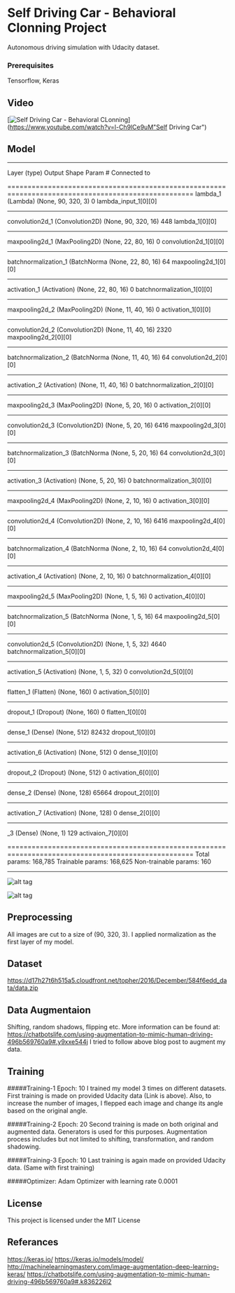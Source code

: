 # Self Driving Car - Behavioral Clonning Project

Autonomous driving simulation with Udacity dataset.

### Prerequisites

Tensorflow, Keras

## Video
[![Self Driving Car - Behavioral CLonning](https://i.ytimg.com/vi/l-Ch9lCe9uM/hqdefault.jpg?custom=true&w=196&h=110&stc=true&jpg444=true)](https://www.youtube.com/watch?v=l-Ch9lCe9uM"Self Driving Car")

## Model

____________________
Layer (type)                     Output Shape          Param #     Connected to  

====================================================================================================
lambda_1 (Lambda)                (None, 90, 320, 3)    0           lambda_input_1[0][0]             
____________________________________________________________________________________________________
convolution2d_1 (Convolution2D)  (None, 90, 320, 16)   448         lambda_1[0][0]                   
____________________________________________________________________________________________________
maxpooling2d_1 (MaxPooling2D)    (None, 22, 80, 16)    0           convolution2d_1[0][0]            
____________________________________________________________________________________________________
batchnormalization_1 (BatchNorma (None, 22, 80, 16)    64          maxpooling2d_1[0][0]             
____________________________________________________________________________________________________
activation_1 (Activation)        (None, 22, 80, 16)    0           batchnormalization_1[0][0]       
____________________________________________________________________________________________________
maxpooling2d_2 (MaxPooling2D)    (None, 11, 40, 16)    0           activation_1[0][0]               
____________________________________________________________________________________________________
convolution2d_2 (Convolution2D)  (None, 11, 40, 16)    2320        maxpooling2d_2[0][0]             
____________________________________________________________________________________________________
batchnormalization_2 (BatchNorma (None, 11, 40, 16)    64          convolution2d_2[0][0]            
____________________________________________________________________________________________________
activation_2 (Activation)        (None, 11, 40, 16)    0           batchnormalization_2[0][0]       
____________________________________________________________________________________________________
maxpooling2d_3 (MaxPooling2D)    (None, 5, 20, 16)     0           activation_2[0][0]               
____________________________________________________________________________________________________
convolution2d_3 (Convolution2D)  (None, 5, 20, 16)     6416        maxpooling2d_3[0][0]             
____________________________________________________________________________________________________
batchnormalization_3 (BatchNorma (None, 5, 20, 16)     64          convolution2d_3[0][0]            
____________________________________________________________________________________________________
activation_3 (Activation)        (None, 5, 20, 16)     0           batchnormalization_3[0][0]       
____________________________________________________________________________________________________
maxpooling2d_4 (MaxPooling2D)    (None, 2, 10, 16)     0           activation_3[0][0]               
____________________________________________________________________________________________________
convolution2d_4 (Convolution2D)  (None, 2, 10, 16)     6416        maxpooling2d_4[0][0]             
____________________________________________________________________________________________________
batchnormalization_4 (BatchNorma (None, 2, 10, 16)     64          convolution2d_4[0][0]            
____________________________________________________________________________________________________
activation_4 (Activation)        (None, 2, 10, 16)     0           batchnormalization_4[0][0]       
____________________________________________________________________________________________________
maxpooling2d_5 (MaxPooling2D)    (None, 1, 5, 16)      0           activation_4[0][0]               
____________________________________________________________________________________________________
batchnormalization_5 (BatchNorma (None, 1, 5, 16)      64          maxpooling2d_5[0][0]             
____________________________________________________________________________________________________
convolution2d_5 (Convolution2D)  (None, 1, 5, 32)      4640        batchnormalization_5[0][0]       
____________________________________________________________________________________________________
activation_5 (Activation)        (None, 1, 5, 32)      0           convolution2d_5[0][0]            
____________________________________________________________________________________________________
flatten_1 (Flatten)              (None, 160)           0           activation_5[0][0]               
____________________________________________________________________________________________________
dropout_1 (Dropout)              (None, 160)           0           flatten_1[0][0]                  
____________________________________________________________________________________________________
dense_1 (Dense)                  (None, 512)           82432       dropout_1[0][0]                  
____________________________________________________________________________________________________
activation_6 (Activation)        (None, 512)           0           dense_1[0][0]                    
____________________________________________________________________________________________________
dropout_2 (Dropout)              (None, 512)           0           activation_6[0][0]               
____________________________________________________________________________________________________
dense_2 (Dense)                  (None, 128)           65664       dropout_2[0][0]                  
____________________________________________________________________________________________________
activation_7 (Activation)        (None, 128)           0           dense_2[0][0]                    
____________________________________________________________________________________________________

_3 (Dense)                  (None, 1)             129         activaion_7[0][0]


            
====================================================================================================
Total params: 168,785
Trainable params: 168,625
Non-trainable params: 160
____________________________________________________________________________________________________

![alt tag](https://raw.githubusercontent.com/gungorbasa/Self-Driving-Car---Udacity/master/CarND-BehavioralClonning-P3/model.png)

![alt tag](https://raw.githubusercontent.com/gungorbasa/Self-Driving-Car---Udacity/master/CarND-BehavioralClonning-P3/model_tensorboard)

## Preprocessing
All images are cut to a size of (90, 320, 3). I applied normalization as the first layer of my model. 

## Dataset

https://d17h27t6h515a5.cloudfront.net/topher/2016/December/584f6edd_data/data.zip

## Data Augmentaion

Shifting, random shadows, flipping etc. More information can be found at:
https://chatbotslife.com/using-augmentation-to-mimic-human-driving-496b569760a9#.y9xxe544j 
I tried to follow above blog post to augment my data.

## Training
#####Training-1 Epoch: 10 
I trained my model 3 times on different datasets. First training is made on provided Udacity data (Link is above). Also, to increase the number of images, I flepped each image and change its angle based on the original angle.

#####Training-2 Epoch: 20 
Second training is made on both original and augmented data. Generators is used for this purposes. Augmentation process includes but not limited to shifting, transformation, and random shadowing.

#####Training-3 Epoch: 10 
Last training is again made on provided Udacity data. (Same with first training)

#####Optimizer:
Adam Optimizer with learning rate 0.0001

## License

This project is licensed under the MIT License



## Referances

https://keras.io/
https://keras.io/models/model/
http://machinelearningmastery.com/image-augmentation-deep-learning-keras/
https://chatbotslife.com/using-augmentation-to-mimic-human-driving-496b569760a9#.k836226l2
